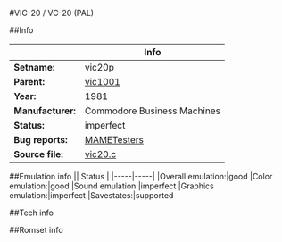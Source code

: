 #VIC-20 / VC-20 (PAL)

##Info

||Info|
|-----|-----|
|**Setname:**|vic20p
|**Parent:**|[vic1001](vic1001.md)
|**Year:**|1981
|**Manufacturer:**|Commodore Business Machines
|**Status:**|imperfect
|**Bug reports:**|[MAMETesters](http://mametesters.org/view_all_set.php?type=1&temporary=y&search=vic20.c)
|**Source file:**|[vic20.c](https://github.com/mamedev/mame/blob/master/src/mess/drivers/vic20.c)

##Emulation info
|| Status |
|-----|-----|
|Overall emulation:|good
|Color emulation:|good
|Sound emulation:|imperfect
|Graphics emulation:|imperfect
|Savestates:|supported

##Tech info

##Romset info

<!--- START OF EDITED COMMENT DO NOT TOUCH TEXT ABOVE-->
